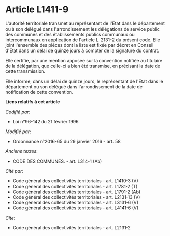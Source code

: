 # Article L1411-9

L'autorité territoriale transmet au représentant de l'Etat dans le département ou à son délégué dans l'arrondissement les
délégations de service public des communes et des établissements publics communaux ou intercommunaux en application de
l'article L. 2131-2 du présent code. Elle joint l'ensemble des pièces dont la liste est fixée par décret en Conseil d'Etat
dans un délai de quinze jours à compter de la signature du contrat. 

Elle certifie, par une mention apposée sur la convention notifiée au titulaire de la délégation, que celle-ci a bien été
transmise, en précisant la date de cette transmission. 

Elle informe, dans un délai de quinze jours, le représentant de l'Etat dans le département ou son délégué dans
l'arrondissement de la date de notification de cette convention.

**Liens relatifs à cet article**

_Codifié par_:

  - Loi n°96-142 du 21 février 1996

_Modifié par_:

  - Ordonnance n°2016-65 du 29 janvier 2016 - art. 58

_Anciens textes_:

  - CODE DES COMMUNES. - art. L314-1 (Ab)

_Cité par_:

  - Code général des collectivités territoriales - art. L1410-3 (V)
  - Code général des collectivités territoriales - art. L1781-2 (T)
  - Code général des collectivités territoriales - art. L1791-2 (Ab)
  - Code général des collectivités territoriales - art. L2131-13 (V)
  - Code général des collectivités territoriales - art. L3131-6 (V)
  - Code général des collectivités territoriales - art. L4141-6 (V)

_Cite_:

  - Code général des collectivités territoriales - art. L2131-2
